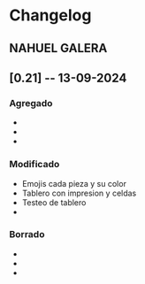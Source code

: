 # Changelog

## NAHUEL GALERA

## [0.21] -- 13-09-2024

### Agregado
-   
-   
-   

### Modificado
-   Emojis cada pieza y su color
-   Tablero con impresion y celdas
-   Testeo de tablero
-   

### Borrado
-   
- 
- 
